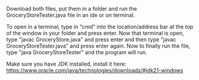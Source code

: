
Download both files, put them in a folder and run the GroceryStoreTester.java file in an ide or on terminal.

To open in a terminal, type in "cmd" into the location/address bar at the top of the window in your folder and press enter. Now that terminal is open, type "javac GroceryStore.java" and press enter and then type "javac GroceryStoreTester.java" and press enter again. Now to finally run the file, type "java GroceryStoreTester" and the program will run.

Make sure you have JDK installed, install it here: https://www.oracle.com/java/technologies/downloads/#jdk21-windows
